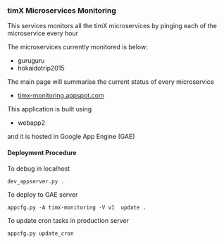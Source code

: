 ### timX Microservices Monitoring

This services monitors all the timX microservices by pinging each of the microservice every hour

The microservices currently monitored is below:
 - guruguru
 - hokaidotrip2015

The main page will summarise the current status of every microservice
 -  [timx-monitoring.appspot.com](http://timx-monitoring.appspot.com)

This application is built using
  - webapp2

and it is hosted in Google App Engine (GAE)

#### Deployment Procedure

To debug in localhost
```
dev_appserver.py .
```

To deploy to GAE server
```
appcfg.py -A timx-monitoring -V v1  update .
```

To update cron tasks in production server
```
appcfg.py update_cron
```
